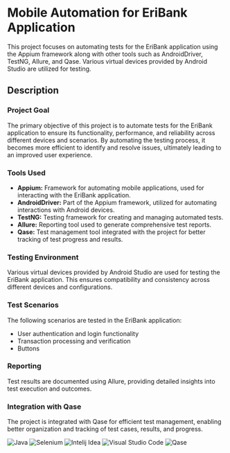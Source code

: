 # Mobile Automation for EriBank Application

This project focuses on automating tests for the EriBank application using the Appium framework along with other tools such as AndroidDriver, TestNG, Allure, and Qase. Various virtual devices provided by Android Studio are utilized for testing.

## Description

### Project Goal
The primary objective of this project is to automate tests for the EriBank application to ensure its functionality, performance, and reliability across different devices and scenarios. By automating the testing process, it becomes more efficient to identify and resolve issues, ultimately leading to an improved user experience.

### Tools Used
- **Appium:** Framework for automating mobile applications, used for interacting with the EriBank application.
- **AndroidDriver:** Part of the Appium framework, utilized for automating interactions with Android devices.
- **TestNG:** Testing framework for creating and managing automated tests.
- **Allure:** Reporting tool used to generate comprehensive test reports.
- **Qase:** Test management tool integrated with the project for better tracking of test progress and results.

### Testing Environment
Various virtual devices provided by Android Studio are used for testing the EriBank application. This ensures compatibility and consistency across different devices and configurations.

### Test Scenarios
The following scenarios are tested in the EriBank application:
- User authentication and login functionality
- Transaction processing and verification
- Buttons

### Reporting
Test results are documented using Allure, providing detailed insights into test execution and outcomes.

### Integration with Qase
The project is integrated with Qase for efficient test management, enabling better organization and tracking of test cases, results, and progress.

![Java](https://img.shields.io/badge/Java-%230A1A2F?style=flat&logo=openjdk&logoColor=%236875CD) ![Selenium](https://img.shields.io/badge/Selenium-%230A1A2F?style=flat&logo=Selenium&logoColor=%2300cc00) ![Intelij Idea](https://img.shields.io/badge/-IntelliJ%20IDEA-0A1A2F?style=flat&logo=intelliJ-idea&logoColor=0a76ef) ![Visual Studio Code](https://img.shields.io/badge/Visual%20Studio%20Code-%230A1A2F?style=flat&logo=Visual%20Studio&logoColor=%2348aaeb) ![Qase](https://img.shields.io/badge/Qase-%230A1A2F?style=flat&logo=Qase&logoColor=%236875CD)
